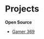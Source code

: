 # Projects

**Open Source**

- [Gamer 369](https://mkbres.github.io/overlays/animated/overlays/mk-gamer-369/)

